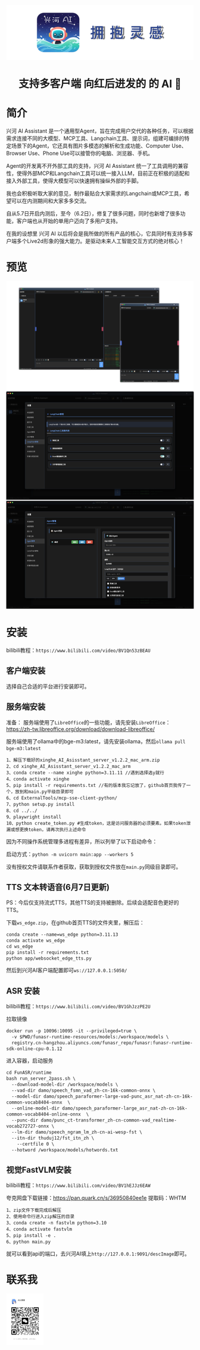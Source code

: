 <picture>
  <source media="(prefers-color-scheme: light)" srcset="标题.png">
  <img alt="" src="标题.png"  width="full">
</picture>
<h1 align="center">支持多客户端 向红后进发的 的 AI 🤖</h1>



# 简介

兴河 AI Assistant 是一个通用型Agent，旨在完成用户交代的各种任务，可以根据需求连接不同的大模型、MCP工具、Langchain工具、提示词，组建可编排的特定场景下的Agent，它还具有图片多模态的解析和生成功能、Computer Use、Browser Use、Phone Use可以接管你的电脑、浏览器、手机。
    
Agent的开发离不开外部工具的支持，兴河 AI Assistant 统一了工具调用的兼容性，使得外部MCP和Langchain工具可以统一接入LLM，目前正在积极的适配和接入外部工具，使得大模型可以快速拥有操纵外部的手脚。
    
我也会积极听取大家的意见，制作最贴合大家需求的Langchain或MCP工具，希望可以在内测期间和大家多多交流。

自从5.7日开启内测后，至今（6.2日），修复了很多问题，同时也新增了很多功能，客户端也从开始的单用户迈向了多用户支持。

在我的设想里 兴河 AI 以后将会是我所做的所有产品的核心，它具同时有支持多客户端多个Live2d形象的强大能力。是驱动未来人工智能交互方式的绝对核心！


# 预览

<picture>
  <source media="(prefers-color-scheme: light)" srcset="兴河AI_Assistant_Image.png">
  <img alt="" src="兴河AI_Assistant_Image.png"  width="full">
</picture>


<picture>
  <source media="(prefers-color-scheme: light)" srcset="Langchain界面.png">
  <img alt="" src="Langchain界面.png"  width="full">
</picture>

<picture>
  <source media="(prefers-color-scheme: light)" srcset="Agent编排.png">
  <img alt="" src="Agent编排.png"  width="full">
</picture>

# 安装
bilibili教程：`https://www.bilibili.com/video/BV1Qn53zBEAU`
## 客户端安装
选择自己合适的平台进行安装即可。
## 服务端安装
准备：
服务端使用了`LibreOffice`的一些功能，请先安装`LibreOffice`：https://zh-tw.libreoffice.org/download/download-libreoffice/

服务端使用了ollama中的bge-m3:latest，请先安装ollama，然后`ollama pull bge-m3:latest`
```shell
1、解压下载好的xinghe_AI_Asisstant_server_v1.2.2_mac_arm.zip
2、cd xinghe_AI_Asisstant_server_v1.2.2_mac_arm
3、conda create --name xinghe python=3.11.11 //遇到选择选y就行
4、conda activate xinghe
5、pip install -r requirements.txt //有的版本我忘记放了，github首页我传了一个，放到和main.py平级目录即可
6、cd ExternalTools/mcp-sse-client-python/
7、python setup.py install
8、cd ../../
9、playwright install
10、python create_token.py #生成token，这是访问服务器的必须要素。如果token泄漏或想更换token，请再次执行上述命令
```
因为不同操作系统管理多进程有差异，所以列举了以下启动命令：

启动方式：`python -m uvicorn main:app --workers 5`

没有授权文件请联系作者获取，获取到授权文件放在`main.py`同级目录即可。


## TTS 文本转语音(6月7日更新)
PS：今后仅支持流式TTS，其他TTS的支持被删除。后续会适配音色更好的TTS。

下载`ws_edge.zip`，在github首页TTS的文件夹里，解压后：
```
conda create --name=ws_edge python=3.11.13
conda activate ws_edge
cd ws_edge
pip install -r requirements.txt
python app/websocket_edge_tts.py
```
然后到兴河AI客户端配置即可`ws://127.0.0.1:5050/`

## ASR 安装
bilibili教程：`https://www.bilibili.com/video/BV1GhJzzPE2U`

拉取镜像
```shell
docker run -p 10096:10095 -it --privileged=true \
  -v $PWD/funasr-runtime-resources/models:/workspace/models \
  registry.cn-hangzhou.aliyuncs.com/funasr_repo/funasr:funasr-runtime-sdk-online-cpu-0.1.12
```
进入容器，启动服务
```shell
cd FunASR/runtime
bash run_server_2pass.sh \
  --download-model-dir /workspace/models \
  --vad-dir damo/speech_fsmn_vad_zh-cn-16k-common-onnx \
  --model-dir damo/speech_paraformer-large-vad-punc_asr_nat-zh-cn-16k-common-vocab8404-onnx  \
  --online-model-dir damo/speech_paraformer-large_asr_nat-zh-cn-16k-common-vocab8404-online-onnx  \
  --punc-dir damo/punc_ct-transformer_zh-cn-common-vad_realtime-vocab272727-onnx \
  --lm-dir damo/speech_ngram_lm_zh-cn-ai-wesp-fst \
  --itn-dir thuduj12/fst_itn_zh \
    --certfile 0 \
  --hotword /workspace/models/hotwords.txt
```

## 视觉FastVLM安装
bilibili教程：`https://www.bilibili.com/video/BV1hEJJz6EAW`

夸克网盘下载链接：https://pan.quark.cn/s/36950840ee1e 提取码：WHTM
```
1、zip文件下载完成后解压
2、使用命令行进入zip解压的目录
3、conda create -n fastvlm python=3.10
4、conda activate fastvlm
5、pip install -e .
6、python main.py
```
就可以看到api的端口，去兴河AI填上`http://127.0.0.1:9091/descImage`即可。



# 联系我

<picture>
  <source media="(prefers-color-scheme: light)" srcset="二维码.jpg">
  <img alt="" src="二维码.jpg"  width="20%">
</picture>
